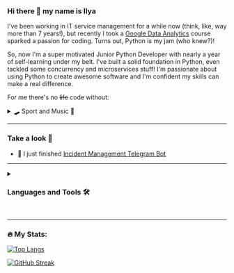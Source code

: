 <!-- sources: https://www.sitepoint.com/github-profile-readme/ 

<div id="header" align="center">
  <img src="https://media0.giphy.com/media/yjos61Qgsy17q/giphy.gif?cid=ecf05e47lumdg23etmsq377ckbahj7j0amoydk9559doqks8&ep=v1_gifs_related&rid=giphy.gif&ct=g" width="1200" height="250"/>
</div> 
-->
### Hi there 👋 my name is Ilya

I've been working in IT service management for a while now (think, like, way more than 7 years!), but recently I took a [Google Data Analytics](https://github.com/IlyaMckay/Google-Data-Analytics-Capstone-Cyclistic?tab=readme-ov-file) course sparked a passion for coding. Turns out, Python is my jam (who knew?)!

So, now I'm a super motivated Junior Python Developer with nearly a year of self-learning under my belt. I've built a solid foundation in Python, even tackled some concurrency and microservices stuff! I'm passionate about using Python to create awesome software and I'm confident my skills can make a real difference.

For me there's no ~~life~~ code without:
<details><summary>
  🛹 Sport and Music 🎸
  </summary>
  
  - Skateboarding taught me to get up and do, no matter what, because I'm the one who needs it most
  
  - Hardcore punk taught me to think globally but act locally and support those in whom I believe

####  `I think that's a crucial and valuable aspect of coding ⌨️ - plan, do, support, and never give up`
</details>

---

### Take a look 👀

- 🏁 I just finished [Incident Management Telegram Bot](https://github.com/IlyaMckay/Incident-Mgmt-Telegram-Bot)

---

<details><summary>
  
  ### Languages and Tools :hammer_and_wrench:
  </summary>
  </br>
  <div>
    <img src="https://github.com/devicons/devicon/blob/master/icons/python/python-original.svg" title="Python" alt="Python" width="40" height="40"/>&nbsp;
    <img src="https://github.com/devicons/devicon/blob/master/icons/flask/flask-original.svg" title="Flask" alt="Flask" width="40" height="40"/>&nbsp;
    <img src="https://github.com/devicons/devicon/blob/master/icons/django/django-plain.svg" title="Django" alt="Django" width="40" height="40"/>&nbsp;
    <img src="https://github.com/devicons/devicon/blob/master/icons/javascript/javascript-original.svg" title="Javascript" alt="Javascript" width="40" height="40"/>&nbsp;
    <img src="https://github.com/devicons/devicon/blob/master/icons/html5/html5-original-wordmark.svg" title="html5" alt="html5" width="40" height="40"/>&nbsp;
    <img src="https://github.com/devicons/devicon/blob/master/icons/bash/bash-original.svg" title="Bash" alt="Bash" width="40" height="40"/>&nbsp;
    <img src="https://github.com/devicons/devicon/blob/master/icons/git/git-original.svg" title="Git" alt="Git" width="40" height="40"/>&nbsp;
    <img src="https://github.com/devicons/devicon/blob/master/icons/postgresql/postgresql-original.svg" title="Postgresql" alt="Postgresql" width="40" height="40"/>&nbsp;
    <img src="https://github.com/devicons/devicon/blob/master/icons/jupyter/jupyter-original.svg" title="Jupyter" alt="Jupyter" width="40" height="40"/>&nbsp;
  </div>    
</details>
</br>

---

### :fire: My Stats:


[![Top Langs](https://github-readme-stats.vercel.app/api/top-langs/?username=IlyaMckay&layout=compact&theme=transparent&hide_border=false&hide=jupyter%20notebook)](https://github.com/anuraghazra/github-readme-stats)

[![GitHub Streak](http://github-readme-streak-stats.herokuapp.com?user=IlyaMckay&theme=transparent&hide_border=false)](https://git.io/streak-stats)








<!--
<div>
  <img src="https://github.com/devicons/devicon/blob/master/icons/matplotlib/matplotlib-original.svg" title="Matplotlib" alt="Matplotlib" width="40" height="40"/>&nbsp;
  <img src="https://github.com/devicons/devicon/blob/master/icons/pandas/pandas-original.svg" title="Pandas" alt="Pandas" width="40" height="40"/>&nbsp;
  <img src="https://github.com/devicons/devicon/blob/master/icons/numpy/numpy-original.svg" title="Numpy" alt="Numpy" width="40" height="40"/>&nbsp;
  <img src="https://raw.githubusercontent.com/mwaskom/seaborn/ae7acf0ce6e30ae773f513e0ccadbb7341cf5e90/doc/_static/logo-mark-lightbg.svg" title="Seaborn" alt="Seaborn" width="45" height="45"/>&nbsp;
</div>

**cult2rologist/cult2rologist** is a ✨ _special_ ✨ repository because its `README.md` (this file) appears on your GitHub profile.

Here are some ideas to get you started:

- 🔭 I’m currently working on ...
- 🌱 I’m currently learning ...
- 👯 I’m looking to collaborate on ...
- 🤔 I’m looking for help with ...
- 💬 Ask me about ...
- 📫 How to reach me: ...
- 😄 Pronouns: ...
- ⚡ Fun fact: ...
-->
